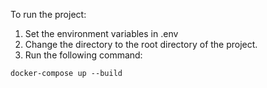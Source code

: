 To run the project:
1. Set the environment variables in .env
2. Change the directory to the root directory of the project.
3. Run the following command:
```shell
docker-compose up --build
```
